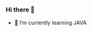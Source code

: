 ### Hi there 👋

- 🌱 I’m currently learning JAVA


<!--
[![Jeeeem's GitHub stats](https://github-readme-stats.vercel.app/api?username=jeeeem)](https://github.com/jeeeem/github-readme-stats)
-->

<!--
**jeeeem/jeeeem** is a ✨ _special_ ✨ repository because its `README.md` (this file) appears on your GitHub profile.

Here are some ideas to get you started:

- 🔭 I’m currently working on ...
- 🌱 I’m currently learning ...
- 👯 I’m looking to collaborate on ...
- 🤔 I’m looking for help with ...
- 💬 Ask me about ...
- 📫 How to reach me: ...
- 😄 Pronouns: ...
- ⚡ Fun fact: ...
-->
